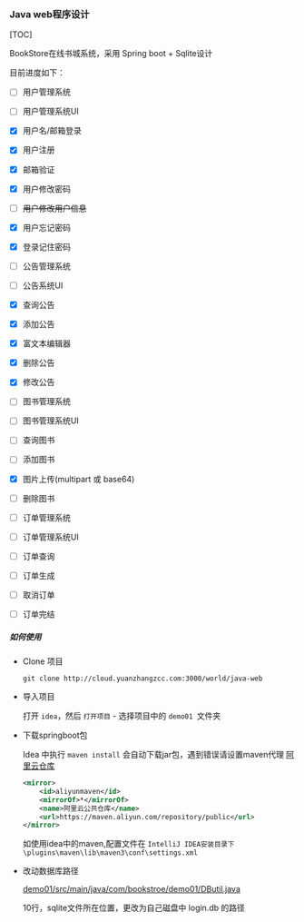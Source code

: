 ### Java web程序设计

[TOC]



BookStore在线书城系统，采用 Spring boot + Sqlite设计

目前进度如下：

- [ ] 用户管理系统

- [ ] 用户管理系统UI

- [x] 用户名/邮箱登录

- [x] 用户注册

- [x] 邮箱验证

- [x] 用户修改密码

- [ ] <del>用户修改用户信息</del>

- [x] 用户忘记密码

- [x] 登录记住密码

- [ ] 公告管理系统

- [ ] 公告系统UI

- [x] 查询公告

- [x] 添加公告

- [x] 富文本编辑器

- [x] 删除公告

- [x] 修改公告

- [ ] 图书管理系统

- [ ] 图书管理系统UI

- [ ] 查询图书

- [ ] 添加图书

- [x] 图片上传(multipart 或 base64)

- [ ] 删除图书

- [ ] 订单管理系统

- [ ] 订单管理系统UI

- [ ] 订单查询

- [ ] 订单生成

- [ ] 取消订单

- [ ] 订单完结

  

##### 如何使用

+ Clone 项目

  `git clone http://cloud.yuanzhangzcc.com:3000/world/java-web`

+ 导入项目

  打开 `idea`，然后 `打开项目` - 选择项目中的 `demo01 `文件夹

+ 下载springboot包

  Idea 中执行 `maven install` 会自动下载jar包，遇到错误请设置maven代理  [阿里云仓库](<https://help.aliyun.com/document_detail/102512.html?spm=a2c40.aliyun_maven_repo.0.0.36183054oA3kNQ>)

  ```xml
  <mirror>
      <id>aliyunmaven</id>
      <mirrorOf>*</mirrorOf>
      <name>阿里云公共仓库</name>
      <url>https://maven.aliyun.com/repository/public</url>
  </mirror>
  ```

  如使用idea中的maven,配置文件在 `IntelliJ IDEA安装目录下\plugins\maven\lib\maven3\conf\settings.xml`

+ 改动数据库路径

  [demo01/src/main/java/com/bookstroe/demo01/DButil.java](http://cloud.yuanzhangzcc.com:3000/world/java-web/src/master/demo01/src/main/java/com/bookstroe/demo01/DButil.java)

  10行，sqlite文件所在位置，更改为自己磁盘中 login.db 的路径







